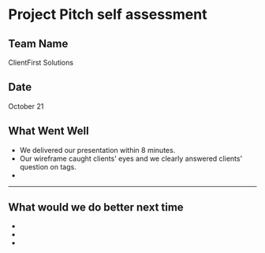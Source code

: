 # Project Pitch self assessment

## Team Name
ClientFirst Solutions

## Date
October 21

## What Went Well
- We delivered our presentation within 8 minutes.
- Our wireframe caught clients' eyes and we clearly answered clients' question on tags.
-

---

## What would we do better next time
- 
-
-
